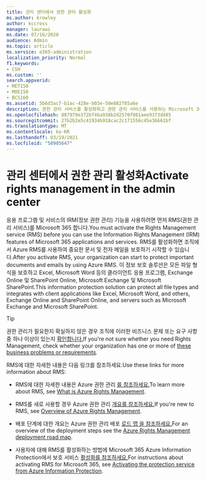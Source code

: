 ```yaml
---
title: 관리 센터에서 권한 관리 활성화
ms.author: krowley
author: kccross
manager: laurawi
ms.date: 07/16/2020
audience: Admin
ms.topic: article
ms.service: o365-administration
localization_priority: Normal
f1.keywords:
- CSH
ms.custom: ''
search.appverid:
- MET150
- MOE150
- BCS160
ms.assetid: 5b6d3ac7-b1ac-428e-b03e-50e882f85a6e
description: 권한 관리 서비스를 활성화하고 권한 관리 서비스를 사용하는 Microsoft 365.
ms.openlocfilehash: 887979e372bf4ba938b2d2570f981aee9373d485
ms.sourcegitcommit: 27b2b2e5c41934b918cac2c171556c45e36661bf
ms.translationtype: MT
ms.contentlocale: ko-KR
ms.lasthandoff: 03/19/2021
ms.locfileid: "50905647"
---
```

# <a name="activate-rights-management-in-the-admin-center"></a><span data-ttu-id="f68a5-103">관리 센터에서 권한 관리 활성화</span><span class="sxs-lookup"><span data-stu-id="f68a5-103">Activate rights management in the admin center</span></span>

<span data-ttu-id="f68a5-104">응용 프로그램 및 서비스의 IRM(정보 권한 관리) 기능을 사용하려면 먼저 RMS(권한 관리 서비스)를 Microsoft 365 합니다.</span><span class="sxs-lookup"><span data-stu-id="f68a5-104">You must activate the Rights Management service (RMS) before you can use the Information Rights Management (IRM) features of Microsoft 365 applications and services.</span></span> <span data-ttu-id="f68a5-105">RMS를 활성화하면 조직에서 Azure RMS를 사용하여 중요한 문서 및 전자 메일을 보호하기 시작할 수 있습니다.</span><span class="sxs-lookup"><span data-stu-id="f68a5-105">After you activate RMS, your organization can start to protect important documents and emails by using Azure RMS.</span></span> <span data-ttu-id="f68a5-106">이 정보 보호 솔루션은 모든 파일 형식을 보호하고 Excel, Microsoft Word 등의 클라이언트 응용 프로그램, Exchange Online 및 SharePoint Online, Microsoft Exchange 및 Microsoft SharePoint.</span><span class="sxs-lookup"><span data-stu-id="f68a5-106">This information protection solution can protect all file types and integrates with client applications like Excel, Microsoft Word, and others, Exchange Online and SharePoint Online, and servers such as Microsoft Exchange and Microsoft SharePoint.</span></span>
  
> [!TIP]
> <span data-ttu-id="f68a5-107">권한 관리가 필요한지 확실하지 않은 경우 조직에 이러한 비즈니스 문제 또는 요구 사항 중 하나 이상이 있는지 [확인합니다.](/azure/information-protection/what-is-azure-rms#business-problems-solved-by-azure-rights-management)</span><span class="sxs-lookup"><span data-stu-id="f68a5-107">If you're not sure whether you need Rights Management, check whether your organization has one or more of [these business problems or requirements](/azure/information-protection/what-is-azure-rms#business-problems-solved-by-azure-rights-management).</span></span> 
  
<span data-ttu-id="f68a5-108">RMS에 대한 자세한 내용은 다음 링크를 참조하세요.</span><span class="sxs-lookup"><span data-stu-id="f68a5-108">Use these links for more information about RMS:</span></span>
  
- <span data-ttu-id="f68a5-109">RMS에 대한 자세한 내용은 Azure 권한 관리 [를 참조하세요.](/rights-management/understand-explore/what-is-azure-rms)</span><span class="sxs-lookup"><span data-stu-id="f68a5-109">To learn more about RMS, see [What is Azure Rights Management](/rights-management/understand-explore/what-is-azure-rms).</span></span>

- <span data-ttu-id="f68a5-110">RMS를 새로 사용할 경우 Azure 권한 관리 [개요를 참조하세요.](/rights-management/understand-explore/azure-rights-management)</span><span class="sxs-lookup"><span data-stu-id="f68a5-110">If you're new to RMS, see [Overview of Azure Rights Management](/rights-management/understand-explore/azure-rights-management).</span></span>

- <span data-ttu-id="f68a5-111">배포 단계에 대한 개요는 Azure 권한 관리 배포 [로드 맵 을 참조하세요.](/rights-management/plan-design/deployment-roadmap)</span><span class="sxs-lookup"><span data-stu-id="f68a5-111">For an overview of the deployment steps see the [Azure Rights Management deployment road map](/rights-management/plan-design/deployment-roadmap).</span></span>

- <span data-ttu-id="f68a5-112">사용자에 대해 RMS를 활성화하는 방법에 Microsoft 365 Azure Information Protection에서 보호 서비스 [활성화를 참조하세요.](/azure/information-protection/activate-service)</span><span class="sxs-lookup"><span data-stu-id="f68a5-112">For instructions about activating RMS for Microsoft 365, see [Activating the protection service from Azure Information Protection](/azure/information-protection/activate-service).</span></span>